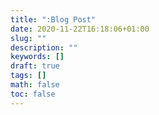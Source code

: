 ```yaml
---
title: ":Blog Post"
date: 2020-11-22T16:18:06+01:00
slug: ""
description: ""
keywords: []
draft: true
tags: []
math: false
toc: false
---
```

